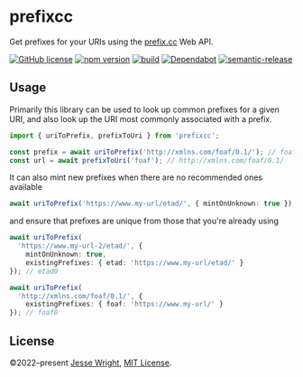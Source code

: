 #  prefixcc

Get prefixes for your URIs using the [prefix.cc](http://prefix.cc/) Web API.

[![GitHub license](https://img.shields.io/github/license/jeswr/useState.svg)](https://github.com/jeswr/prefixcc.js/blob/master/LICENSE)
[![npm version](https://img.shields.io/npm/v/prefixcc.svg)](https://www.npmjs.com/package/prefixcc)
[![build](https://img.shields.io/github/workflow/status/jeswr/prefixcc/Node.js%20CI)](https://github.com/jeswr/prefixcc/tree/main/)
[![Dependabot](https://badgen.net/badge/Dependabot/enabled/green?icon=dependabot)](https://dependabot.com/)
[![semantic-release](https://img.shields.io/badge/%20%20%F0%9F%93%A6%F0%9F%9A%80-semantic--release-e10079.svg)](https://github.com/semantic-release/semantic-release)

## Usage

Primarily this library can be used to look up common prefixes for a given URI, and also look up the URI most commonly associated with a prefix.

```ts
import { uriToPrefix, prefixToUri } from 'prefixcc';

const prefix = await uriToPrefix('http://xmlns.com/foaf/0.1/'); // foaf
const url = await prefixToUri('foaf'); // http://xmlns.com/foaf/0.1/
```

It can also mint new prefixes when there are no recommended ones available

```ts
await uriToPrefix('https://www.my-url/etad/', { mintOnUnknown: true }); // etad
```

and ensure that prefixes are unique from those that you're already using

```ts
await uriToPrefix(
  'https://www.my-url-2/etad/', {
    mintOnUnknown: true,
    existingPrefixes: { etad: 'https://www.my-url/etad/' }
}); // etad0

await uriToPrefix(
  'http://xmlns.com/foaf/0.1/', {
    existingPrefixes: { foaf: 'https://www.my-url/' }
}); // foaf0
```




## License
©2022–present
[Jesse Wright](https://github.com/jeswr),
[MIT License](https://github.com/jeswr/useState/blob/master/LICENSE).

